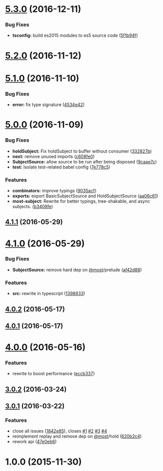 <a name="5.3.0"></a>
# [5.3.0](https://github.com/mostjs-community/most-subject/compare/v5.2.0...v5.3.0) (2016-12-11)


### Bug Fixes

* **tsconfig:** build es2015 modules to es5 source code ([5f1b94f](https://github.com/mostjs-community/most-subject/commit/5f1b94f))



<a name="5.2.0"></a>
# [5.2.0](https://github.com/mostjs-community/most-subject/compare/v5.1.0...v5.2.0) (2016-11-12)



<a name="5.1.0"></a>
# [5.1.0](https://github.com/mostjs-community/most-subject/compare/v5.0.0...v5.1.0) (2016-11-10)


### Bug Fixes

* **error:** fix type signature ([4534e42](https://github.com/mostjs-community/most-subject/commit/4534e42))



<a name="5.0.0"></a>
# [5.0.0](https://github.com/mostjs-community/most-subject/compare/v4.1.1...v5.0.0) (2016-11-09)


### Bug Fixes

* **holdSubject:** Fix holdSubject to buffer without consumer ([332827b](https://github.com/mostjs-community/most-subject/commit/332827b))
* **next:** remove unused imports ([c608fe0](https://github.com/mostjs-community/most-subject/commit/c608fe0))
* **SubjectSource:** allow source to be run after being disposed ([9caae7c](https://github.com/mostjs-community/most-subject/commit/9caae7c))
* **test:** Isolate test-related babel config ([7e778c5](https://github.com/mostjs-community/most-subject/commit/7e778c5))


### Features

* **combinators:** improve typings ([9035acf](https://github.com/mostjs-community/most-subject/commit/9035acf))
* **exports:** export BasicSubjectSource and HoldSubjectSource ([aa06c61](https://github.com/mostjs-community/most-subject/commit/aa06c61))
* **most-subject:** Rewrite for better typings, tree-shakable, and async subjects. ([b3408fe](https://github.com/mostjs-community/most-subject/commit/b3408fe))



<a name="4.1.1"></a>
## [4.1.1](https://github.com/mostjs-community/most-subject/compare/v4.1.0...v4.1.1) (2016-05-29)



<a name="4.1.0"></a>
# [4.1.0](https://github.com/mostjs-community/most-subject/compare/v4.0.2...v4.1.0) (2016-05-29)


### Bug Fixes

* **SubjectSource:** remove hard dep on [@most](https://github.com/most)/prelude ([af42d88](https://github.com/mostjs-community/most-subject/commit/af42d88))


### Features

* **src:** rewrite in typescript ([1398833](https://github.com/mostjs-community/most-subject/commit/1398833))



<a name="4.0.2"></a>
## [4.0.2](https://github.com/mostjs-community/most-subject/compare/v4.0.1...v4.0.2) (2016-05-17)



<a name="4.0.1"></a>
## [4.0.1](https://github.com/mostjs-community/most-subject/compare/v4.0.0...v4.0.1) (2016-05-17)



<a name="4.0.0"></a>
# [4.0.0](https://github.com/mostjs-community/most-subject/compare/v3.0.2...v4.0.0) (2016-05-16)


### Features

* rewrite to boost performance ([eccb337](https://github.com/mostjs-community/most-subject/commit/eccb337))



<a name="3.0.2"></a>
## [3.0.2](https://github.com/mostjs-community/most-subject/compare/v3.0.1...v3.0.2) (2016-03-24)



<a name="3.0.1"></a>
## [3.0.1](https://github.com/mostjs-community/most-subject/compare/1.0.0...v3.0.1) (2016-03-22)


### Features

* close all issues ([1842e85](https://github.com/mostjs-community/most-subject/commit/1842e85)), closes [#1](https://github.com/mostjs-community/most-subject/issues/1) [#2](https://github.com/mostjs-community/most-subject/issues/2) [#3](https://github.com/mostjs-community/most-subject/issues/3) [#4](https://github.com/mostjs-community/most-subject/issues/4)
* reimplement replay and remove dep on [@most](https://github.com/most)/hold ([620b2c4](https://github.com/mostjs-community/most-subject/commit/620b2c4))
* rework api ([47e0eb6](https://github.com/mostjs-community/most-subject/commit/47e0eb6))



<a name="1.0.0"></a>
# 1.0.0 (2015-11-30)



